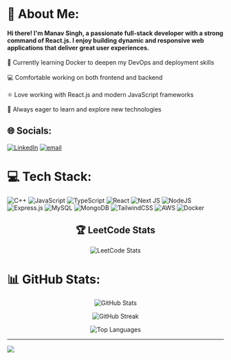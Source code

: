 # 💫 About Me:
<b>Hi there! I'm Manav Singh, a passionate full-stack developer with a strong command of React.js. I enjoy building dynamic and responsive web applications that deliver great user experiences.</b><br><br>🌱 Currently learning Docker to deepen my DevOps and deployment skills<br><br>💻 Comfortable working on both frontend and backend<br><br>⚛️ Love working with React.js and modern JavaScript frameworks<br><br>🚀 Always eager to learn and explore new technologies


## 🌐 Socials:
[![LinkedIn](https://img.shields.io/badge/LinkedIn-%230077B5.svg?logo=linkedin&logoColor=white)](https://linkedin.com/in/https://www.linkedin.com/in/manavsinghman/) [![email](https://img.shields.io/badge/Email-D14836?logo=gmail&logoColor=white)](mailto:manavchaudhary060705@gmail.com) 

# 💻 Tech Stack:
<div>
  

![C++](https://img.shields.io/badge/c++-%2300599C.svg?style=for-the-badge&logo=c%2B%2B&logoColor=white) ![JavaScript](https://img.shields.io/badge/javascript-%23323330.svg?style=for-the-badge&logo=javascript&logoColor=%23F7DF1E) ![TypeScript](https://img.shields.io/badge/typescript-%23007ACC.svg?style=for-the-badge&logo=typescript&logoColor=white) ![React](https://img.shields.io/badge/react-%2320232a.svg?style=for-the-badge&logo=react&logoColor=%2361DAFB) ![Next JS](https://img.shields.io/badge/Next-black?style=for-the-badge&logo=next.js&logoColor=white) ![NodeJS](https://img.shields.io/badge/node.js-6DA55F?style=for-the-badge&logo=node.js&logoColor=white)  ![Express.js](https://img.shields.io/badge/express.js-%23404d59.svg?style=for-the-badge&logo=express&logoColor=%2361DAFB) ![MySQL](https://img.shields.io/badge/mysql-4479A1.svg?style=for-the-badge&logo=mysql&logoColor=white) ![MongoDB](https://img.shields.io/badge/MongoDB-%234ea94b.svg?style=for-the-badge&logo=mongodb&logoColor=white)  ![TailwindCSS](https://img.shields.io/badge/tailwindcss-%2338B2AC.svg?style=for-the-badge&logo=tailwind-css&logoColor=white)   ![AWS](https://img.shields.io/badge/AWS-%23FF9900.svg?style=for-the-badge&logo=amazon-aws&logoColor=white) ![Docker](https://img.shields.io/badge/docker-%230db7ed.svg?style=for-the-badge&logo=docker&logoColor=white) 
</div>

 <div align="center">
  <h2>🏆 LeetCode Stats</h2>
  <img src="https://leetcard.jacoblin.cool/manavsingh321?ext=heatmap" alt="LeetCode Stats" />
</div>


# 📊 GitHub Stats:
<div align="center">
  
   
  <img src="https://github-readme-stats.vercel.app/api?username=manavsingh345&theme=dark&hide_border=false&include_all_commits=false&count_private=false" alt="GitHub Stats" /><br/>

  <img src="https://nirzak-streak-stats.vercel.app/?user=manavsingh345&theme=dark&hide_border=false" alt="GitHub Streak" /><br/>

  <img src="https://github-readme-stats.vercel.app/api/top-langs/?username=manavsingh345&theme=dark&hide_border=false&include_all_commits=false&count_private=false&layout=compact" alt="Top Languages" />

</div>

---
[![](https://visitcount.itsvg.in/api?id=manavsingh345&icon=0&color=0)](https://visitcount.itsvg.in)

<!-- Proudly created with GPRM ( https://gprm.itsvg.in ) -->
